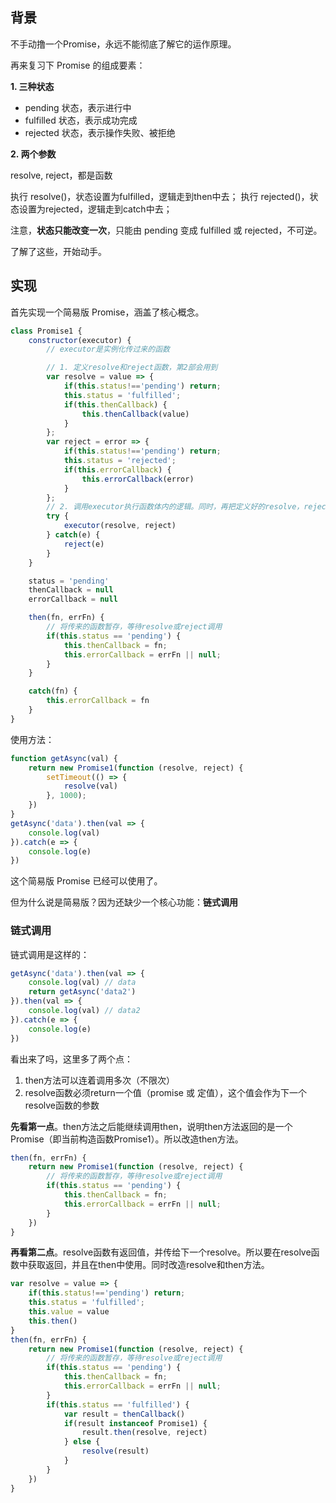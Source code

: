 ## 背景

不手动撸一个Promise，永远不能彻底了解它的运作原理。

再来复习下 Promise 的组成要素：

**1. 三种状态**

* pending 状态，表示进行中
* fulfilled 状态，表示成功完成
* rejected 状态，表示操作失败、被拒绝

**2. 两个参数**

resolve, reject，都是函数

执行 resolve()，状态设置为fulfilled，逻辑走到then中去；
执行 rejected()，状态设置为rejected，逻辑走到catch中去；

注意，**状态只能改变一次**，只能由 pending 变成 fulfilled 或 rejected，不可逆。

了解了这些，开始动手。

## 实现

首先实现一个简易版 Promise，涵盖了核心概念。

```js
class Promise1 {
    constructor(executor) {
        // executor是实例化传过来的函数

        // 1. 定义resolve和reject函数，第2部会用到
        var resolve = value => {
            if(this.status!=='pending') return;
            this.status = 'fulfilled';
            if(this.thenCallback) {
                this.thenCallback(value)
            }
        };
        var reject = error => {
            if(this.status!=='pending') return;
            this.status = 'rejected';
            if(this.errorCallback) {
                this.errorCallback(error)
            }
        };
        // 2. 调用executor执行函数体内的逻辑。同时，再把定义好的resolve，reject函数传回去，等待函数体内调用。
        try {
            executor(resolve, reject)
        } catch(e) {
            reject(e)
        }
    }

    status = 'pending'
    thenCallback = null
    errorCallback = null

    then(fn, errFn) {
        // 将传来的函数暂存，等待resolve或reject调用
        if(this.status == 'pending') {
            this.thenCallback = fn;
            this.errorCallback = errFn || null;
        }
    }

    catch(fn) {
        this.errorCallback = fn
    }
}
```

使用方法：

```js
function getAsync(val) {
    return new Promise1(function (resolve, reject) {
        setTimeout(() => {
            resolve(val)
        }, 1000);
    })
}
getAsync('data').then(val => {
    console.log(val)
}).catch(e => {
    console.log(e)
})
```

这个简易版 Promise 已经可以使用了。

但为什么说是简易版？因为还缺少一个核心功能：**链式调用**

### 链式调用

链式调用是这样的：

```js
getAsync('data').then(val => {
    console.log(val) // data
    return getAsync('data2')
}).then(val => {
    console.log(val) // data2
}).catch(e => {
    console.log(e)
})
```

看出来了吗，这里多了两个点：

1. then方法可以连着调用多次（不限次）
2. resolve函数必须return一个值（promise 或 定值），这个值会作为下一个resolve函数的参数

**先看第一点**。then方法之后能继续调用then，说明then方法返回的是一个Promise（即当前构造函数Promise1）。所以改造then方法。

```js
then(fn, errFn) {
    return new Promise1(function (resolve, reject) {
        // 将传来的函数暂存，等待resolve或reject调用
        if(this.status == 'pending') {
            this.thenCallback = fn;
            this.errorCallback = errFn || null;
        }
    })
}
```

**再看第二点**。resolve函数有返回值，并传给下一个resolve。所以要在resolve函数中获取返回，并且在then中使用。同时改造resolve和then方法。

```js
var resolve = value => {
    if(this.status!=='pending') return;
    this.status = 'fulfilled';
    this.value = value
    this.then()
}
then(fn, errFn) {
    return new Promise1(function (resolve, reject) {
        // 将传来的函数暂存，等待resolve或reject调用
        if(this.status == 'pending') {
            this.thenCallback = fn;
            this.errorCallback = errFn || null;
        }
        if(this.status == 'fulfilled') {
            var result = thenCallback()
            if(result instanceof Promise1) {
                result.then(resolve, reject)
            } else {
                resolve(result)
            }
        }
    })
}
```
